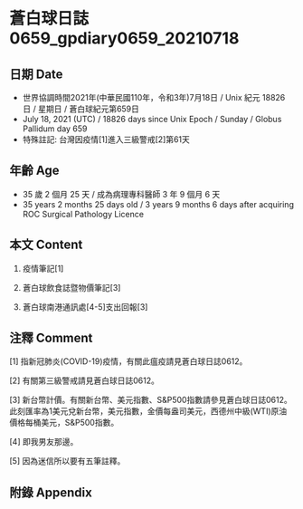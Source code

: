[_metadata_:encoding]: - "utf-8"
[_metadata_:language]: - "zh-Hant-TW"
[_metadata_:fileformat]: - "markdown"
[_metadata_:MIME_type]: - "text/plain"
[_metadata_:markdown_version]: - "commonmark version 0.29"
[_metadata_:markdown_spec]: - "https://spec.commonmark.org/0.29/"

# 蒼白球日誌0659_gpdiary0659_20210718 #

## 日期 Date ##

* 世界協調時間2021年(中華民國110年，令和3年)7月18日 / Unix 紀元 18826 日 / 星期日 / 蒼白球紀元第659日
* July 18, 2021 (UTC) / 18826 days since Unix Epoch / Sunday / Globus Pallidum day 659
* 特殊註記: 台灣因疫情[1]進入三級警戒[2]第61天

## 年齡 Age ##

* 35 歲 2 個月 25 天 / 成為病理專科醫師 3 年 9 個月 6 天
* 35 years 2 months 25 days old / 3 years 9 months 6 days after acquiring ROC Surgical Pathology Licence

## 本文 Content ##

1. 疫情筆記[1]

    
2. 蒼白球飲食誌暨物價筆記[3]

    
3. 蒼白球南港通訊處[4-5]支出回報[3]

    

## 注釋 Comment ##

[1] 指新冠肺炎(COVID-19)疫情，有關此瘟疫請見蒼白球日誌0612。


[2] 有關第三級警戒請見蒼白球日誌0612。


[3] 新台幣計價。有關新台幣、美元指數、S&P500指數請參見蒼白球日誌0612。此刻匯率為1美元兌新台幣，美元指數，金價每盎司美元，西德州中級(WTI)原油價格每桶美元，S&P500指數。


[4] 即我男友那邊。


[5] 因為迷信所以要有五筆註釋。



## 附錄 Appendix ##

